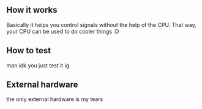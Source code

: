 <!---

This file is used to generate your project datasheet. Please fill in the information below and delete any unused
sections.

You can also include images in this folder and reference them in the markdown. Each image must be less than
512 kb in size, and the combined size of all images must be less than 1 MB.
-->

## How it works

Basically it helps you control signals without the help of the CPU. That way, your CPU can be used to do cooler things :D

## How to test

man idk you just test it ig

## External hardware

the only external hardware is my tears
